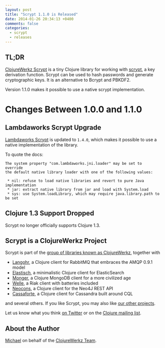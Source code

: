 ```yaml
---
layout: post
title: "Scrypt 1.1.0 is Released"
date: 2014-01-26 20:34:13 +0400
comments: false
categories:
  - scrypt
  - releases
---
```


## TL;DR

[ClojureWerkz Scrypt](https://github.com/clojurewerkz/scrypt) is a tiny Clojure library for working with [scrypt](http://www.tarsnap.com/scrypt/scrypt.pdf),
a key derivation function. Scrypt can be used to hash passwords and generate cryptographic
keys. It is an alternative to Bcrypt and PBKDF2.

Version 1.1.0 makes it possible to use a native scrypt implementation.


# Changes Between 1.0.0 and 1.1.0

## Lambdaworks Scrypt Upgrade

[Lambdaworks Scrypt](https://github.com/wg/scrypt) is updated to `1.4.0`,
which makes it possible to use a native implementation of the library.

To quote the docs:

```
The system property "com.lambdaworks.jni.loader" may be set to override
the default native library loader with one of the following values:

 * nil: refuse to load native libraries and revert to pure Java implementation
 * jar: extract native library from jar and load with System.load
 * sys: use System.loadLibrary, which may require java.library.path to be set
```

## Clojure 1.3 Support Dropped

Scrypt no longer officially supports Clojure 1.3.



## Scrypt is a ClojureWerkz Project

Scrypt is part of the [group of libraries known as ClojureWerkz](http://clojurewerkz.org), together with

 * [Langohr](http://clojurerabbitmq.info), a Clojure client for RabbitMQ that embraces the AMQP 0.9.1 model
 * [Elastisch](http://clojureelasticsearch.info), a minimalistic Clojure client for ElasticSearch
 * [Monger](http://clojuremongodb.info), a Clojure MongoDB client for a more civilized age
 * [Welle](http://clojureriak.info), a Riak client with batteries included
 * [Neocons](http://clojureneo4j.info), a Clojure client for the Neo4J REST API
 * [Cassaforte](http://clojurecassandra.info), a Clojure client for Cassandra built around CQL

and several others. If you like Scrypt, you may also like [our other projects](http://clojurewerkz.org).

Let us know what you think [on Twitter](http://twitter.com/clojurewerkz) or on the [Clojure mailing list](https://groups.google.com/group/clojure).


## About the Author

[Michael](http://twitter.com/michaelklishin) on behalf of the [ClojureWerkz Team](http://twitter.com/clojurewerkz).
